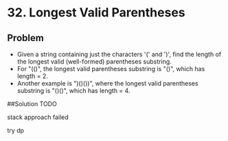 # 32. Longest Valid Parentheses

## Problem
- Given a string containing just the characters '(' and ')', find the length of the longest valid (well-formed) parentheses substring.
- For "(()", the longest valid parentheses substring is "()", which has length = 2.
- Another example is ")()())", where the longest valid parentheses substring is "()()", which has length = 4.

##Solution
TODO

stack approach failed

try dp
